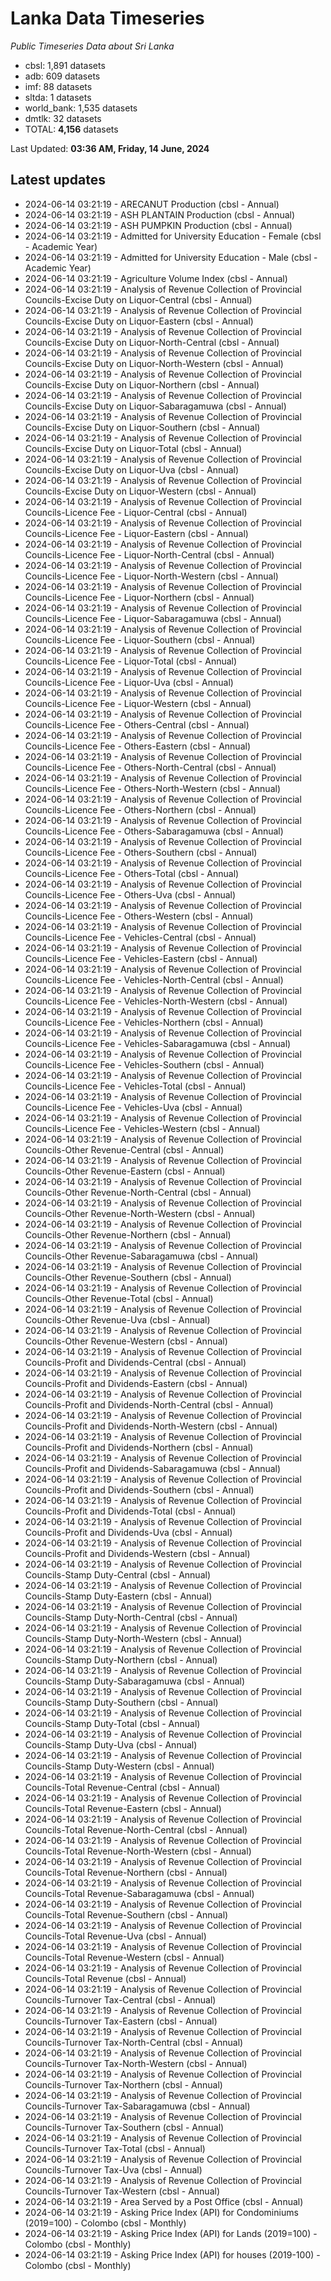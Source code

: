 # Lanka Data Timeseries
*Public Timeseries Data about Sri Lanka*

* cbsl: 1,891 datasets
* adb: 609 datasets
* imf: 88 datasets
* sltda: 1 datasets
* world_bank: 1,535 datasets
* dmtlk: 32 datasets
* TOTAL: **4,156** datasets

Last Updated: **03:36 AM, Friday, 14 June, 2024**

## Latest updates

* 2024-06-14 03:21:19 - ARECANUT Production (cbsl - Annual)
* 2024-06-14 03:21:19 - ASH PLANTAIN Production (cbsl - Annual)
* 2024-06-14 03:21:19 - ASH PUMPKIN Production (cbsl - Annual)
* 2024-06-14 03:21:19 - Admitted for University Education - Female (cbsl - Academic Year)
* 2024-06-14 03:21:19 - Admitted for University Education - Male (cbsl - Academic Year)
* 2024-06-14 03:21:19 - Agriculture Volume Index (cbsl - Annual)
* 2024-06-14 03:21:19 - Analysis of Revenue Collection of Provincial Councils-Excise Duty on Liquor-Central (cbsl - Annual)
* 2024-06-14 03:21:19 - Analysis of Revenue Collection of Provincial Councils-Excise Duty on Liquor-Eastern (cbsl - Annual)
* 2024-06-14 03:21:19 - Analysis of Revenue Collection of Provincial Councils-Excise Duty on Liquor-North-Central (cbsl - Annual)
* 2024-06-14 03:21:19 - Analysis of Revenue Collection of Provincial Councils-Excise Duty on Liquor-North-Western (cbsl - Annual)
* 2024-06-14 03:21:19 - Analysis of Revenue Collection of Provincial Councils-Excise Duty on Liquor-Northern (cbsl - Annual)
* 2024-06-14 03:21:19 - Analysis of Revenue Collection of Provincial Councils-Excise Duty on Liquor-Sabaragamuwa (cbsl - Annual)
* 2024-06-14 03:21:19 - Analysis of Revenue Collection of Provincial Councils-Excise Duty on Liquor-Southern (cbsl - Annual)
* 2024-06-14 03:21:19 - Analysis of Revenue Collection of Provincial Councils-Excise Duty on Liquor-Total (cbsl - Annual)
* 2024-06-14 03:21:19 - Analysis of Revenue Collection of Provincial Councils-Excise Duty on Liquor-Uva (cbsl - Annual)
* 2024-06-14 03:21:19 - Analysis of Revenue Collection of Provincial Councils-Excise Duty on Liquor-Western (cbsl - Annual)
* 2024-06-14 03:21:19 - Analysis of Revenue Collection of Provincial Councils-Licence Fee - Liquor-Central (cbsl - Annual)
* 2024-06-14 03:21:19 - Analysis of Revenue Collection of Provincial Councils-Licence Fee - Liquor-Eastern (cbsl - Annual)
* 2024-06-14 03:21:19 - Analysis of Revenue Collection of Provincial Councils-Licence Fee - Liquor-North-Central (cbsl - Annual)
* 2024-06-14 03:21:19 - Analysis of Revenue Collection of Provincial Councils-Licence Fee - Liquor-North-Western (cbsl - Annual)
* 2024-06-14 03:21:19 - Analysis of Revenue Collection of Provincial Councils-Licence Fee - Liquor-Northern (cbsl - Annual)
* 2024-06-14 03:21:19 - Analysis of Revenue Collection of Provincial Councils-Licence Fee - Liquor-Sabaragamuwa (cbsl - Annual)
* 2024-06-14 03:21:19 - Analysis of Revenue Collection of Provincial Councils-Licence Fee - Liquor-Southern (cbsl - Annual)
* 2024-06-14 03:21:19 - Analysis of Revenue Collection of Provincial Councils-Licence Fee - Liquor-Total (cbsl - Annual)
* 2024-06-14 03:21:19 - Analysis of Revenue Collection of Provincial Councils-Licence Fee - Liquor-Uva (cbsl - Annual)
* 2024-06-14 03:21:19 - Analysis of Revenue Collection of Provincial Councils-Licence Fee - Liquor-Western (cbsl - Annual)
* 2024-06-14 03:21:19 - Analysis of Revenue Collection of Provincial Councils-Licence Fee - Others-Central (cbsl - Annual)
* 2024-06-14 03:21:19 - Analysis of Revenue Collection of Provincial Councils-Licence Fee - Others-Eastern (cbsl - Annual)
* 2024-06-14 03:21:19 - Analysis of Revenue Collection of Provincial Councils-Licence Fee - Others-North-Central (cbsl - Annual)
* 2024-06-14 03:21:19 - Analysis of Revenue Collection of Provincial Councils-Licence Fee - Others-North-Western (cbsl - Annual)
* 2024-06-14 03:21:19 - Analysis of Revenue Collection of Provincial Councils-Licence Fee - Others-Northern (cbsl - Annual)
* 2024-06-14 03:21:19 - Analysis of Revenue Collection of Provincial Councils-Licence Fee - Others-Sabaragamuwa (cbsl - Annual)
* 2024-06-14 03:21:19 - Analysis of Revenue Collection of Provincial Councils-Licence Fee - Others-Southern (cbsl - Annual)
* 2024-06-14 03:21:19 - Analysis of Revenue Collection of Provincial Councils-Licence Fee - Others-Total (cbsl - Annual)
* 2024-06-14 03:21:19 - Analysis of Revenue Collection of Provincial Councils-Licence Fee - Others-Uva (cbsl - Annual)
* 2024-06-14 03:21:19 - Analysis of Revenue Collection of Provincial Councils-Licence Fee - Others-Western (cbsl - Annual)
* 2024-06-14 03:21:19 - Analysis of Revenue Collection of Provincial Councils-Licence Fee - Vehicles-Central (cbsl - Annual)
* 2024-06-14 03:21:19 - Analysis of Revenue Collection of Provincial Councils-Licence Fee - Vehicles-Eastern (cbsl - Annual)
* 2024-06-14 03:21:19 - Analysis of Revenue Collection of Provincial Councils-Licence Fee - Vehicles-North-Central (cbsl - Annual)
* 2024-06-14 03:21:19 - Analysis of Revenue Collection of Provincial Councils-Licence Fee - Vehicles-North-Western (cbsl - Annual)
* 2024-06-14 03:21:19 - Analysis of Revenue Collection of Provincial Councils-Licence Fee - Vehicles-Northern (cbsl - Annual)
* 2024-06-14 03:21:19 - Analysis of Revenue Collection of Provincial Councils-Licence Fee - Vehicles-Sabaragamuwa (cbsl - Annual)
* 2024-06-14 03:21:19 - Analysis of Revenue Collection of Provincial Councils-Licence Fee - Vehicles-Southern (cbsl - Annual)
* 2024-06-14 03:21:19 - Analysis of Revenue Collection of Provincial Councils-Licence Fee - Vehicles-Total (cbsl - Annual)
* 2024-06-14 03:21:19 - Analysis of Revenue Collection of Provincial Councils-Licence Fee - Vehicles-Uva (cbsl - Annual)
* 2024-06-14 03:21:19 - Analysis of Revenue Collection of Provincial Councils-Licence Fee - Vehicles-Western (cbsl - Annual)
* 2024-06-14 03:21:19 - Analysis of Revenue Collection of Provincial Councils-Other Revenue-Central (cbsl - Annual)
* 2024-06-14 03:21:19 - Analysis of Revenue Collection of Provincial Councils-Other Revenue-Eastern (cbsl - Annual)
* 2024-06-14 03:21:19 - Analysis of Revenue Collection of Provincial Councils-Other Revenue-North-Central (cbsl - Annual)
* 2024-06-14 03:21:19 - Analysis of Revenue Collection of Provincial Councils-Other Revenue-North-Western (cbsl - Annual)
* 2024-06-14 03:21:19 - Analysis of Revenue Collection of Provincial Councils-Other Revenue-Northern (cbsl - Annual)
* 2024-06-14 03:21:19 - Analysis of Revenue Collection of Provincial Councils-Other Revenue-Sabaragamuwa (cbsl - Annual)
* 2024-06-14 03:21:19 - Analysis of Revenue Collection of Provincial Councils-Other Revenue-Southern (cbsl - Annual)
* 2024-06-14 03:21:19 - Analysis of Revenue Collection of Provincial Councils-Other Revenue-Total (cbsl - Annual)
* 2024-06-14 03:21:19 - Analysis of Revenue Collection of Provincial Councils-Other Revenue-Uva (cbsl - Annual)
* 2024-06-14 03:21:19 - Analysis of Revenue Collection of Provincial Councils-Other Revenue-Western (cbsl - Annual)
* 2024-06-14 03:21:19 - Analysis of Revenue Collection of Provincial Councils-Profit and Dividends-Central (cbsl - Annual)
* 2024-06-14 03:21:19 - Analysis of Revenue Collection of Provincial Councils-Profit and Dividends-Eastern (cbsl - Annual)
* 2024-06-14 03:21:19 - Analysis of Revenue Collection of Provincial Councils-Profit and Dividends-North-Central (cbsl - Annual)
* 2024-06-14 03:21:19 - Analysis of Revenue Collection of Provincial Councils-Profit and Dividends-North-Western (cbsl - Annual)
* 2024-06-14 03:21:19 - Analysis of Revenue Collection of Provincial Councils-Profit and Dividends-Northern (cbsl - Annual)
* 2024-06-14 03:21:19 - Analysis of Revenue Collection of Provincial Councils-Profit and Dividends-Sabaragamuwa (cbsl - Annual)
* 2024-06-14 03:21:19 - Analysis of Revenue Collection of Provincial Councils-Profit and Dividends-Southern (cbsl - Annual)
* 2024-06-14 03:21:19 - Analysis of Revenue Collection of Provincial Councils-Profit and Dividends-Total (cbsl - Annual)
* 2024-06-14 03:21:19 - Analysis of Revenue Collection of Provincial Councils-Profit and Dividends-Uva (cbsl - Annual)
* 2024-06-14 03:21:19 - Analysis of Revenue Collection of Provincial Councils-Profit and Dividends-Western (cbsl - Annual)
* 2024-06-14 03:21:19 - Analysis of Revenue Collection of Provincial Councils-Stamp Duty-Central (cbsl - Annual)
* 2024-06-14 03:21:19 - Analysis of Revenue Collection of Provincial Councils-Stamp Duty-Eastern (cbsl - Annual)
* 2024-06-14 03:21:19 - Analysis of Revenue Collection of Provincial Councils-Stamp Duty-North-Central (cbsl - Annual)
* 2024-06-14 03:21:19 - Analysis of Revenue Collection of Provincial Councils-Stamp Duty-North-Western (cbsl - Annual)
* 2024-06-14 03:21:19 - Analysis of Revenue Collection of Provincial Councils-Stamp Duty-Northern (cbsl - Annual)
* 2024-06-14 03:21:19 - Analysis of Revenue Collection of Provincial Councils-Stamp Duty-Sabaragamuwa (cbsl - Annual)
* 2024-06-14 03:21:19 - Analysis of Revenue Collection of Provincial Councils-Stamp Duty-Southern (cbsl - Annual)
* 2024-06-14 03:21:19 - Analysis of Revenue Collection of Provincial Councils-Stamp Duty-Total (cbsl - Annual)
* 2024-06-14 03:21:19 - Analysis of Revenue Collection of Provincial Councils-Stamp Duty-Uva (cbsl - Annual)
* 2024-06-14 03:21:19 - Analysis of Revenue Collection of Provincial Councils-Stamp Duty-Western (cbsl - Annual)
* 2024-06-14 03:21:19 - Analysis of Revenue Collection of Provincial Councils-Total Revenue-Central (cbsl - Annual)
* 2024-06-14 03:21:19 - Analysis of Revenue Collection of Provincial Councils-Total Revenue-Eastern (cbsl - Annual)
* 2024-06-14 03:21:19 - Analysis of Revenue Collection of Provincial Councils-Total Revenue-North-Central (cbsl - Annual)
* 2024-06-14 03:21:19 - Analysis of Revenue Collection of Provincial Councils-Total Revenue-North-Western (cbsl - Annual)
* 2024-06-14 03:21:19 - Analysis of Revenue Collection of Provincial Councils-Total Revenue-Northern (cbsl - Annual)
* 2024-06-14 03:21:19 - Analysis of Revenue Collection of Provincial Councils-Total Revenue-Sabaragamuwa (cbsl - Annual)
* 2024-06-14 03:21:19 - Analysis of Revenue Collection of Provincial Councils-Total Revenue-Southern (cbsl - Annual)
* 2024-06-14 03:21:19 - Analysis of Revenue Collection of Provincial Councils-Total Revenue-Uva (cbsl - Annual)
* 2024-06-14 03:21:19 - Analysis of Revenue Collection of Provincial Councils-Total Revenue-Western (cbsl - Annual)
* 2024-06-14 03:21:19 - Analysis of Revenue Collection of Provincial Councils-Total Revenue (cbsl - Annual)
* 2024-06-14 03:21:19 - Analysis of Revenue Collection of Provincial Councils-Turnover Tax-Central (cbsl - Annual)
* 2024-06-14 03:21:19 - Analysis of Revenue Collection of Provincial Councils-Turnover Tax-Eastern (cbsl - Annual)
* 2024-06-14 03:21:19 - Analysis of Revenue Collection of Provincial Councils-Turnover Tax-North-Central (cbsl - Annual)
* 2024-06-14 03:21:19 - Analysis of Revenue Collection of Provincial Councils-Turnover Tax-North-Western (cbsl - Annual)
* 2024-06-14 03:21:19 - Analysis of Revenue Collection of Provincial Councils-Turnover Tax-Northern (cbsl - Annual)
* 2024-06-14 03:21:19 - Analysis of Revenue Collection of Provincial Councils-Turnover Tax-Sabaragamuwa (cbsl - Annual)
* 2024-06-14 03:21:19 - Analysis of Revenue Collection of Provincial Councils-Turnover Tax-Southern (cbsl - Annual)
* 2024-06-14 03:21:19 - Analysis of Revenue Collection of Provincial Councils-Turnover Tax-Total (cbsl - Annual)
* 2024-06-14 03:21:19 - Analysis of Revenue Collection of Provincial Councils-Turnover Tax-Uva (cbsl - Annual)
* 2024-06-14 03:21:19 - Analysis of Revenue Collection of Provincial Councils-Turnover Tax-Western (cbsl - Annual)
* 2024-06-14 03:21:19 - Area Served by a Post Office (cbsl - Annual)
* 2024-06-14 03:21:19 - Asking Price Index (API) for Condominiums (2019=100) - Colombo (cbsl - Monthly)
* 2024-06-14 03:21:19 - Asking Price Index (API) for Lands (2019=100) - Colombo (cbsl - Monthly)
* 2024-06-14 03:21:19 - Asking Price Index (API) for houses (2019-100) - Colombo (cbsl - Monthly)